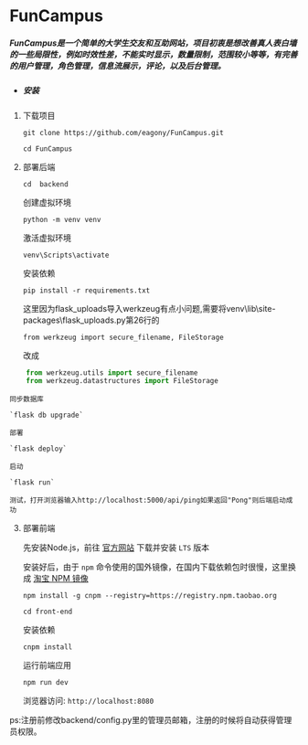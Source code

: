 # FunCampus

##### FunCampus是一个简单的大学生交友和互助网站，项目初衷是想改善真人表白墙的一些局限性，例如时效性差，不能实时显示，数量限制，范围较小等等，有完善的用户管理，角色管理，信息流展示，评论，以及后台管理。



- ##### 安装

1. 下载项目

    `git clone https://github.com/eagony/FunCampus.git`
    
    `cd FunCampus`
    
2. 部署后端

    `cd  backend`

    创建虚拟环境

    `python -m venv venv`

    激活虚拟环境

    `venv\Scripts\activate`

    安装依赖

    `pip install -r requirements.txt`

    这里因为flask_uploads导入werkzeug有点小问题,需要将venv\lib\site-packages\flask_uploads.py第26行的

    `from werkzeug import secure_filename, FileStorage`

    改成

```python
    from werkzeug.utils import secure_filename
    from werkzeug.datastructures import FileStorage
```

    同步数据库

    `flask db upgrade`

    部署

    `flask deploy`

    启动

    `flask run`

    测试，打开浏览器输入http://localhost:5000/api/ping如果返回"Pong"则后端启动成功

3. 部署前端

    先安装Node.js，前往 [官方网站](https://nodejs.org/zh-cn/) 下载并安装 `LTS` 版本

    安装好后，由于 `npm` 命令使用的国外镜像，在国内下载依赖包时很慢，这里换成 [淘宝 NPM 镜像](https://npm.taobao.org/)

    `npm install -g cnpm --registry=https://registry.npm.taobao.org`


    `cd front-end`

    安装依赖

    `cnpm install`

    运行前端应用

    `npm run dev`

    浏览器访问: `http://localhost:8080`

ps:注册前修改backend/config.py里的管理员邮箱，注册的时候将自动获得管理员权限。
